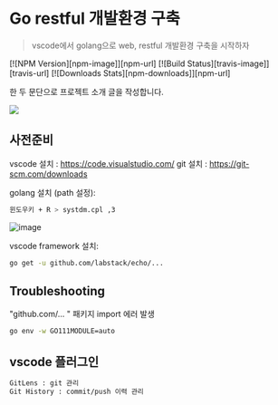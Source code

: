 # Go restful 개발환경 구축
> vscode에서 golang으로 web, restful 개발환경 구축을 시작하자

[![NPM Version][npm-image]][npm-url]
[![Build Status][travis-image]][travis-url]
[![Downloads Stats][npm-downloads]][npm-url]

한 두 문단으로 프로젝트 소개 글을 작성합니다.

![](../header.png)

## 사전준비

vscode 설치 : https://code.visualstudio.com/
git 설치 : https://git-scm.com/downloads

golang 설치 (path 설정):

```sh
윈도우키 + R > systdm.cpl ,3
```
![image](https://user-images.githubusercontent.com/16375921/121686096-b52a9180-cafb-11eb-9cab-2ee8eb1e72f1.png)

vscode framework 설치:

```sh
go get -u github.com/labstack/echo/...
```

## Troubleshooting

"github.com/... " 패키지 import 에러 발생
```sh
go env -w GO111MODULE=auto
```

## vscode 플러그인
```sh
GitLens : git 관리
Git History : commit/push 이력 관리
```

